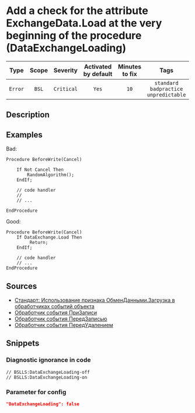 # Add a check for the attribute ExchangeData.Load at the very beginning of the procedure (DataExchangeLoading)

| Type | Scope | Severity | Activated<br/>by default | Minutes<br/>to fix | Tags |
| :-: | :-: | :-: | :-: | :-: | :-: |
| `Error` | `BSL` | `Critical` | `Yes` | `10` | `standard`<br/>`badpractice`<br/>`unpredictable` |

<!-- Блоки выше заполняются автоматически, не трогать -->
## Description
<!-- Описание диагностики заполняется вручную. Необходимо понятным языком описать смысл и схему работу -->

## Examples
<!-- В данном разделе приводятся примеры, на которые диагностика срабатывает, а также можно привести пример, как можно исправить ситуацию -->

Bad:
```bsl
Procedure BeforeWrite(Cancel)

    If Not Cancel Then
        RandomAlgorithm();
    EndIf;

    // code handler
    //
    // ...
    
EndProcedure
```

Good:
```bsl
Procedure BeforeWrite(Cancel)
    If DataExchange.Load Then
         Return;
    EndIf;

    // code handler
    // ...
EndProcedure
```

## Sources
<!-- Необходимо указывать ссылки на все источники, из которых почерпнута информация для создания диагностики -->
<!-- Примеры источников

* Источник: [Стандарт: Тексты модулей](https://its.1c.ru/db/v8std#content:456:hdoc)
* Полезная информаця: [Отказ от использования модальных окон](https://its.1c.ru/db/metod8dev#content:5272:hdoc)
* Источник: [Cognitive complexity, ver. 1.4](https://www.sonarsource.com/docs/CognitiveComplexity.pdf) -->

* [Стандарт: Использование признака ОбменДанными.Загрузка в обработчиках событий объекта](https://its.1c.ru/db/v8std#content:773)
* [Обработчик события ПриЗаписи](https://its.1c.ru/db/v8std#content:465)
* [Обработчик события ПередЗаписью](https://its.1c.ru/db/v8std#content:464)
* [Обработчик события ПередУдалением](https://its.1c.ru/db/v8std#content:752)

## Snippets

<!-- Блоки ниже заполняются автоматически, не трогать -->
### Diagnostic ignorance in code

```bsl
// BSLLS:DataExchangeLoading-off
// BSLLS:DataExchangeLoading-on
```

### Parameter for config

```json
"DataExchangeLoading": false
```
